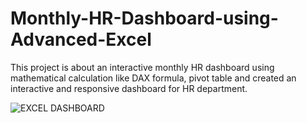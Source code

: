 # Monthly-HR-Dashboard-using-Advanced-Excel
This project is about an interactive monthly HR dashboard using mathematical calculation like DAX formula, pivot table and created an interactive and responsive dashboard for HR department.

![EXCEL DASHBOARD](https://user-images.githubusercontent.com/91481737/211205083-cab71b37-bf72-448e-8ff9-9cf3025e663a.PNG)

